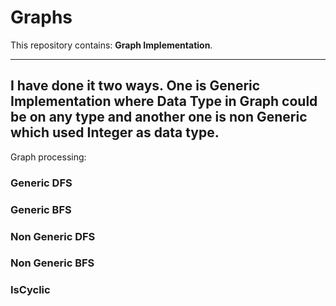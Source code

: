 # Graphs
This repository contains: **Graph Implementation**. 
___
I have done it two ways. One is Generic Implementation where Data Type in Graph could be on any type and another one is non Generic which used Integer as data type.
---
Graph processing:
### Generic DFS
### Generic BFS
### Non Generic DFS
### Non Generic BFS
### IsCyclic

